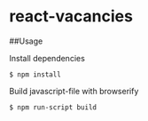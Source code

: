 react-vacancies
===============

##Usage

Install dependencies

```
$ npm install
```

Build javascript-file with browserify

```
$ npm run-script build
```